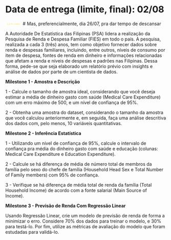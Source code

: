 # Data de entrega (limite, final): 02/08
<img width="10%" src="logoLcPng.png">
# Mas, preferencialmente, dia 26/07, pra dar tempo de descansar

A Autoridade De Estatística das Filipinas (PSA) lidera a realização da Pesquisa de Renda e Despesa Familiar (FIES) em todo o país. A pesquisa, realizada a cada 3 (três) anos, tem como objetivo fornecer dados sobre renda e despesas familiares, incluindo, entre outros, níveis de consumo por item de despesa, fontes de renda em dinheiro e informações relacionadas que afetam a renda e níveis de despesas e padrões nas Filipinas. Dessa forma, pede-se que seja elaborado um relatório prévio com insights e análise de dados por parte de um cientista de dados.


**Milestone 1 - Amostra e Descrição**

1 - Calcule o tamanho de amostra ideal, considerando que você deseja estimar a média de dinheiro gasto com saúde (Medical Care Expenditure) com um erro máximo de 500, e um nível de confiança de 95%.

2 - Obtenha uma amostra do dataset, considerando o tamanho da amostra que você calculou anteriormente e, em seguida, faça uma análise descritiva dos dados com, pelo menos, 10 variáveis quantitativas.


**Milestone 2 - Inferência Estatística**

1 - Utilizando um nível de confiança de 95%, calcule o intervalo de confiança pra média do dinheiro gasto com saúde e educação (colunas: Medical Care Expenditure e Education Expenditure).

2 - Calcule se há diferença de média de número total de membros da família pelo sexo do chefe de família (Household Head Sex e Total Number of Family members) com 95% de confiança.

3 - Verifique se há diferença de média total de renda da família (Total Household Income) de acordo com a fonte salarial (Main Source of Income).


**Milestone 3 - Previsão de Renda Com Regressão Linear**

Usando Regressão Linear, crie um modelo de previsão de renda de forma a minimizar o erro. Considere 70% dos dados para treinar o modelo, e 30% para testá-lo. Por fim, utilize as métricas de avaliação do modelo que foram estudadas para validá-lo.

